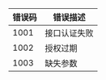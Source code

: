 | 错误码 | 错误描述     |
| ------ | ------------ |
| 1001   | 接口认证失败 |
| 1002   | 授权过期     |
| 1003   | 缺失参数     |


